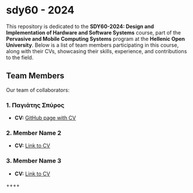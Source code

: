 # sdy60 - 2024

This repository is dedicated to the **SDY60-2024: Design and Implementation of Hardware and Software Systems** course, part of the **Pervasive and Mobile Computing Systems** program at the **Hellenic Open University**. Below is a list of team members participating in this course, along with their CVs, showcasing their skills, experience, and contributions to the field.

## Team Members

Our team of collaborators:

### 1. **Παγιάτης Σπύρος**
- **CV:** [GitHub page with CV](https://github.com/Pagiatis-Spiros)
  
### 2. **Member Name 2**
- **CV:** [Link to CV](#)
  
### 3. **Member Name 3**
- **CV:** [Link to CV](#)

++++
